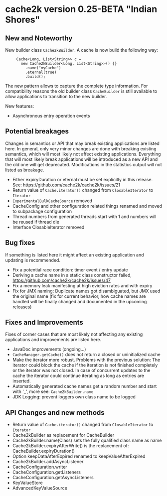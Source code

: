 # cache2k version 0.25-BETA "Indian Shores"

## New and Noteworthy

New builder class `Cache2kBuilder`. A cache is now build the following way:

````
     Cache<Long, List<String>> c =
       new Cache2kBuilder<Long, List<String>>() {}
         .name("myCache")
         .eternal(true)
         .build();
````

The new pattern allows to capture the complete type information. For compatibility reasons the
old builder class `CacheBuilder` is still available to allow applications to transition to the
new builder.

New features:

  * Asynchronous entry operation events

## Potential breakages

Changes in semantics or API that may break existing applications are listed here. In general, only very minor
changes are done with breaking existing semantics, which will most likely not affect existing applications.
Everything that will most likely break applications will be introduced as a new API and the old one will 
get deprecated. Modifications in the statistics output will not listed as breakage.

  * Either expiryDuration or eternal must be set explicitly in this release. See: https://github.com/cache2k/cache2k/issues/21
  * Return value of `Cache.iterator()` changed from `ClosableIterator` to `Iterator`
  * `ExperimentalBulkCacheSource` removed
  * CacheConfig and other configuration related things renamed and moved to subpackage configuration
  * Thread numbers from generated threads start with 1 and numbers will be reused if thread die
  * Interface ClosableIterator removed

## Bug fixes

If something is listed here it might affect an existing application and updating is recommended.

  * Fix a potential race condition: timer event / entry update
  * Deriving a cache name in a static class constructor failed, https://github.com/cache2k/cache2k/issues/47
  * Fix a memory leak manifesting at high eviction rates and with expiry
  * Fix for JMX naming: Duplicate names got disambiguated, but JMX used the original name (fix for current behavior, 
    how cache names are handled will be finally changed and documented in the upcoming releases)

## Fixes and Improvements

Fixes of corner cases that are most likely not affecting any existing applications and improvements are listed here.

  * JavaDoc improvements (ongoing...)
  * `CacheManager.getCache()` does not return a closed or uninitialized cache
  * Make the iterator more robust. Problems with the previous solution: The iterator could block the cache 
    if the iteration is not  finished completely or the iterator was not closed. In case of concurrent updates to 
    the cache the iterator could continue iterating as long as entries are inserted.
  * Automatically generated cache names get a random number and start with '_', more see: `Cache2kBuilder.name`
  * JDK Logging: prevent loggers own class name to be logged

## API Changes and new methods

  * Return value of `Cache.iterator()` changed from `ClosableIterator` to `Iterator`
  * Cache2kBuilder as replacement for CacheBuilder
  * Cache2kBuilder.name(Class) sets the fully qualified class name as name
  * Cache2kBuilder.expiryAfterWrite() is the replacement of: CacheBuilder.expiryDuration()
  * Option keepDataAfterExpired renamed to keepValueAfterExpired
  * Cache2kBuilder.addAsyncListener
  * CacheConfiguration.writer
  * CacheConfiguration.getListeners
  * CacheConfiguration.getAsyncListeners
  * KeyValueStore
  * AdvancedKeyValueSource